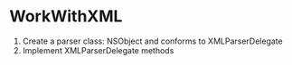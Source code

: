 # WorkWithXML
1. Create a parser class: NSObject and conforms to XMLParserDelegate  
2. Implement XMLParserDelegate methods
